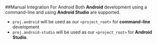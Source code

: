##Manual Integration For Android
Both __Android__ development using a command-line and using __Android Studio__ are supported. 
* `proj.android` will be used as our `<project_root>` for __command-line__ development
* `proj.android-studio` will be used as our `<project_root>` for __Android Studio__.
